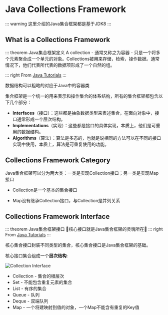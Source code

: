 # Java Collections Framework

::: warning
这里介绍的Java集合框架都是基于JDK8
:::

## What is a Collections Framework

::: theorem Java集合框架定义
A collection - 通常又称之为容器 - 只是一个将多个元素聚合成一个单元的对象。Collections被用来存储，检索，操作数据。通常情况下，他们代表所代表的数据项形成了一个自然的组。

::: right
From [Java Tutorials](https://docs.oracle.com/javase/tutorial/collections/intro/index.html)
:::

数据结构可以粗略的对应于Java中的容器类

集合框架是一个统一的用来表示和操作集合的体系结构，所有的集合框架都包含以下几个部分：

- **Interfaces**（接口）：这些都是抽象数据类型来表述集合，在面向对象中，接口通常形成一个层次结构。
- __Implementations__（实现）：这些都是接口的具体实现，本质上，他们是可重用的数据结构。
- __Algorithms__（算法）：算法是多态的，也就是说相同的方法可以在不同的接口实现中使用，本质上，算法是可重复使用的功能。

## Collections Framework Category

Java集合框架可以分为两大类：一类是实现Collection接口；另一类是实现Map接口

- Collection是一个基本的集合接口

- Map没有继承Collection接口，与Collection是并列关系

## Collections Framework Interface

::: theorem Java集合框架接口
:blue_heart:核心接口就是Java集合框架的灵魂所在:purple_heart:
::: right
From [Java Tutorials](https://docs.oracle.com/javase/tutorial/collections/index.html)
:::

核心集合接口封装不同类型的集合，核心集合接口是Java集合框架的基础。

核心接口集合组成一个**层次结构**:

![Collection Interface](https://image.hualihai.cn/blog/20f01c7916d04a20a204b1cc3e49283f)

- Collection - 集合的根层次 
- Set - 不能包含重复元素的集合
- List - 有序的集合
- Queue - 队列
- Deque - 双端队列
- Map - 一个将建映射到值的对象，一个Map不能含有重复的Key值
